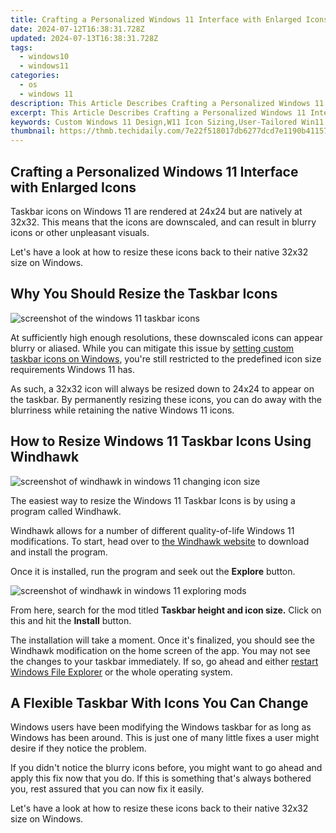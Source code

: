 ```yaml
---
title: Crafting a Personalized Windows 11 Interface with Enlarged Icons
date: 2024-07-12T16:38:31.728Z
updated: 2024-07-13T16:38:31.728Z
tags:
  - windows10
  - windows11
categories:
  - os
  - windows 11
description: This Article Describes Crafting a Personalized Windows 11 Interface with Enlarged Icons
excerpt: This Article Describes Crafting a Personalized Windows 11 Interface with Enlarged Icons
keywords: Custom Windows 11 Design,W11 Icon Sizing,User-Tailored Win11 UI,Personalized Win11 Interface,Enlarged Icons in Win11,Individual Win11 Layouts,Bespoke Windows 11 Themes
thumbnail: https://thmb.techidaily.com/7e22f518017db6277dcd7e1190b41157a7934026017c8917e3ff6d2a5ba30944.jpg
---
```


## Crafting a Personalized Windows 11 Interface with Enlarged Icons

 Taskbar icons on Windows 11 are rendered at 24x24 but are natively at 32x32\. This means that the icons are downscaled, and can result in blurry icons or other unpleasant visuals.

 Let's have a look at how to resize these icons back to their native 32x32 size on Windows.

## Why You Should Resize the Taskbar Icons
![screenshot of the windows 11 taskbar icons](https://static1.makeuseofimages.com/wordpress/wp-content/uploads/2023/08/screenshot_of_windows_11_taskbar_icons.jpg)

 At sufficiently high enough resolutions, these downscaled icons can appear blurry or aliased. While you can mitigate this issue by [setting custom taskbar icons on Windows](https://www.makeuseof.com/tag/change-taskbar-icons-programs-windows-10/), you're still restricted to the predefined icon size requirements Windows 11 has.

 As such, a 32x32 icon will always be resized down to 24x24 to appear on the taskbar. By permanently resizing these icons, you can do away with the blurriness while retaining the native Windows 11 icons.

## How to Resize Windows 11 Taskbar Icons Using Windhawk
![screenshot of windhawk in windows 11 changing icon size](https://static1.makeuseofimages.com/wordpress/wp-content/uploads/2023/08/screenshot_of_windhawk_windows_11_changing_icon_size-1.jpg)

 The easiest way to resize the Windows 11 Taskbar Icons is by using a program called Windhawk.

 Windhawk allows for a number of different quality-of-life Windows 11 modifications. To start, head over to [the Windhawk website](https://windhawk.net) to download and install the program.

 Once it is installed, run the program and seek out the **Explore** button.

![screenshot of windhawk in windows 11 exploring mods](https://static1.makeuseofimages.com/wordpress/wp-content/uploads/2023/08/screenshot_of_windhawk_windows_11_explore_mods-1.jpg)

 From here, search for the mod titled **Taskbar height and icon size.** Click on this and hit the **Install** button.

 The installation will take a moment. Once it's finalized, you should see the Windhawk modification on the home screen of the app. You may not see the changes to your taskbar immediately. If so, go ahead and either [restart Windows File Explorer](https://www.makeuseof.com/ways-to-restart-file-explorer-windows-10/) or the whole operating system.

##

## A Flexible Taskbar With Icons You Can Change

 Windows users have been modifying the Windows taskbar for as long as Windows has been around. This is just one of many little fixes a user might desire if they notice the problem.

 If you didn't notice the blurry icons before, you might want to go ahead and apply this fix now that you do. If this is something that's always bothered you, rest assured that you can now fix it easily.

 Let's have a look at how to resize these icons back to their native 32x32 size on Windows.



<ins class="adsbygoogle"
      style="display:block"
      data-ad-client="ca-pub-7571918770474297"
      data-ad-slot="8358498916"
      data-ad-format="auto"
      data-full-width-responsive="true"></ins>

